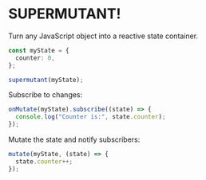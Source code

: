 # SUPERMUTANT!

Turn any JavaScript object into a reactive state container.

```ts
const myState = {
  counter: 0,
};

supermutant(myState);
```

Subscribe to changes:

```ts
onMutate(myState).subscribe((state) => {
  console.log("Counter is:", state.counter);
});
```

Mutate the state and notify subscribers:

```ts
mutate(myState, (state) => {
  state.counter++;
});
```
